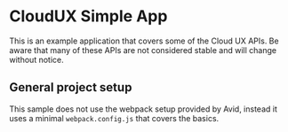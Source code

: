 # CloudUX Simple App
This is an example application that covers some of the Cloud UX APIs.
Be aware that many of these APIs are not considered stable and will
change without notice.

## General project setup
This sample does not use the webpack setup provided by Avid, instead
it uses a minimal `webpack.config.js` that covers the basics.